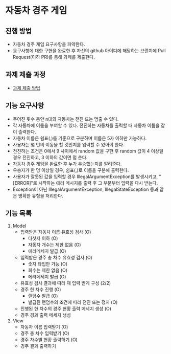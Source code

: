 # 자동차 경주 게임
## 진행 방법
* 자동차 경주 게임 요구사항을 파악한다.
* 요구사항에 대한 구현을 완료한 후 자신의 github 아이디에 해당하는 브랜치에 Pull Request(이하 PR)를 통해 과제를 제출한다.

## 과제 제출 과정
* [과제 제출 방법](https://github.com/next-step/nextstep-docs/tree/master/precourse)

## 기능 요구사항
* 주어진 횟수 동안 n대의 자동차는 전진 또는 멈출 수 있다.
* 각 자동차에 이름을 부여할 수 있다. 전진하는 자동차를 출력할 때 자동차 이름을 같이 출력한다.
* 자동차 이름은 쉼표(,)를 기준으로 구분하며 이름은 5자 이하만 가능하다.
* 사용자는 몇 번의 이동을 할 것인지를 입력할 수 있어야 한다.
* 전진하는 조건은 0에서 9 사이에서 random 값을 구한 후 random 값이 4 이상일 경우 전진하고, 3 이하의 값이면 멈
춘다.
* 자동차 경주 게임을 완료한 후 누가 우승했는지를 알려준다.
* 우승자가 한 명 이상일 경우, 쉼표(,)로 이름을 구분해 출력한다.
* 사용자가 잘못된 값을 입력할 경우 IllegalArgumentException를 발생시키고, "[ERROR]"로 시작하는 에러 메시지를
출력 후 그 부분부터 입력을 다시 받는다.
* Exception이 아닌 IllegalArgumentException, IllegalStateException 등과 같은 명확한 유형을 처리한다.

## 기능 목록
1. Model
    * 입력받은 자동차 이름 유효성 검사 (O)
        * 다섯자 이하 (O)
        * 자동차 개수는 제한 없음 (O)
        * 에러메세지 발급 (O)
    * 입력받은 경주 총 차수 유효성 검사 (O)
        * 숫자 타입만 가능 (O)
        * 회수는 제한 없음 (O)
        * 에러메세지 발급 (O)
    * 유효성 검사 결과에 따라 재 입력 받게 구성 (2/2)
    * 경주 한 차수 진행 (O)
        * 랜덤수 발급 (O)
        * 발급된 랜덤수의 조건에 따라 전진 또는 정지 (O)
    * 진행된 한 차수의 경주 현황 출력 메세지 생성 (O)
    * 경주 경과 출력 메세지 생성
2. View
    * 자동차 이름 입력받기 (O)
    * 경주 총 차수 입력받기 (O) 
    * 경주 차수별 현황 출력하기 (O)
    * 경주 결과 출력하기
